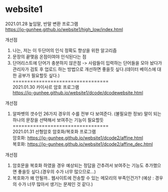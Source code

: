 # website1


2021.01.28
높임말, 반말 변환 프로그램    
https://jo-gunhee.github.io/website1/high_low/index.html

개선점
1. 나는, 저는 이 두단어의 인식 정확도 향상을 위한 알고리즘
2. 문장의 끝맺음 온점이여야 인식된다는 점
3. 단어리스트에 단어가 충분하지 않은점 -> 사람들이 입력하는 단어들을 모아 놨다가 관리자가 검토 후 업로드 하는 방법으로 개선하면 좋을듯 싶다.(데이터 베이스에 대한 공부가 필요할듯 싶다.)   
=================================   
2021.01.30
카이사르 암호 프로그램   
https://jo-gunhee.github.io/website1/dcode/dcodewebsite.html

개선점
1. 알파벳의 갯수인 26가지 경우의 수를 전부 다 보여준다. (불필요한 정보) 말이 되는 하나의 문장을 선택해서 보여주는 기능이 필요할듯   
=================================      
2021.01.31
선형암호 암호화/복호화 프로그램   
암호화: https://jo-gunhee.github.io/website1/dcode2/affine.html   
복호화: https://jo-gunhee.github.io/website1/dcode2/affine_dec.html   

개선점
1. 암호문을 복호화 하였을 경우 예상되는 정답을 간추려서 보여주는 기능도 추가했으면 좋을듯 싶다.(경우의 수가 너무 많으므로...)
2. 복호화가 왜 안될까.. 웹사이트에 전송할 수 있는 메모리의 부족인건가? (예상 : 경우의 수가 너무 많아서 생기는 문제인 것 같다.)
